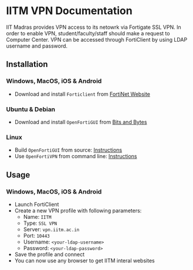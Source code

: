 # IITM VPN Documentation
IIT Madras provides VPN access to its netowrk via Fortigate SSL VPN. 
In order to enable VPN, student/faculty/staff should make a request to Computer Center.
VPN can be accessed through FortiClient by using LDAP username and password.

## Installation

### Windows, MacOS, iOS & Android

- Download and install `Forticlient` from 
  [FortiNet Website](https://www.fortinet.com/support-and-training/support/product-downloads.html)

### Ubuntu & Debian

- Download and install `OpenFortiGUI` from
  [Bits and Bytes](https://hadler.me/linux/openfortigui/)

### Linux

- Build `OpenFortiGUI` from source: [Instructions](https://hadler.me/linux/openfortigui/)
- Use `OpenFortiVPN` from command line: [Instructions](https://github.com/adrienverge/openfortivpn)

## Usage

### Windows, MacOS, iOS & Android

- Launch FortiClient
- Create a new VPN profile with following parameters:
  - Name: `IITM`
  - Type: `SSL VPN`
  - Server: `vpn.iitm.ac.in`
  - Port: `10443`
  - Username: `<your-ldap-username>`
  - Password: `<your-ldap-password>`
- Save the profile and connect
- You can now use any browser to get IITM interal websites
